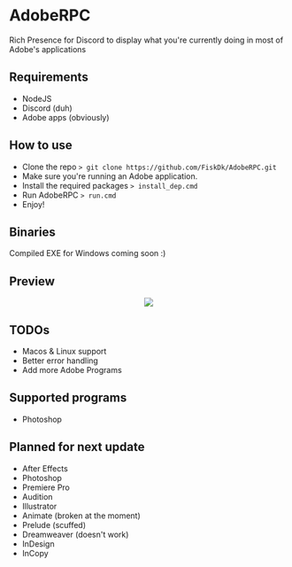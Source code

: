 # AdobeRPC

Rich Presence for Discord to display what you're currently doing in most of Adobe's applications

## Requirements

- NodeJS
- Discord (duh)
- Adobe apps (obviously)

## How to use

- Clone the repo `> git clone https://github.com/FiskDk/AdobeRPC.git`
- Make sure you're running an Adobe application.
- Install the required packages `> install_dep.cmd`
- Run AdobeRPC `> run.cmd`
- Enjoy!

## Binaries

Compiled EXE for Windows coming soon :)

## Preview

<div align="center">
   <img src="https://i.imgur.com/D42J43T.png"/>
</div>

## TODOs

- Macos & Linux support
- Better error handling
- Add more Adobe Programs

## Supported programs
- Photoshop

## Planned for next update
- After Effects
- Photoshop
- Premiere Pro
- Audition
- Illustrator
- Animate (broken at the moment)
- Prelude (scuffed)
- Dreamweaver (doesn't work)
- InDesign
- InCopy